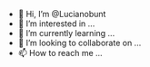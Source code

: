 - 👋 Hi, I’m @Lucianobunt
- 👀 I’m interested in ...
- 🌱 I’m currently learning ...
- 💞️ I’m looking to collaborate on ...
- 📫 How to reach me ...

<!---
Lucianobunt/Lucianobunt is a ✨ special ✨ repository because its `README.md` (this file) appears on your GitHub profile.
You can click the Preview link to take a look at your changes.
--->
